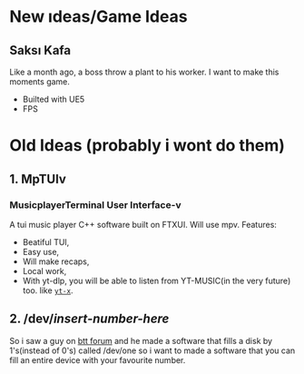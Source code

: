 # New ıdeas/Game Ideas
## Saksı Kafa
Like a month ago, a boss throw a plant to his worker. I want to make this moments game. 
- Builted with UE5
- FPS



# Old Ideas (probably i wont do them)
## 1. MpTUIv
### MusicplayerTerminal User Interface-v

A tui music player C++ software built on FTXUI. Will use mpv. Features:

- Beatiful TUI,
- Easy use,
- Will make recaps,
- Local work,
- With yt-dlp, you will be able to listen from YT-MUSIC(in the very future) too. like [`yt-x`](https://github.com/Benexl/yt-x).

## 2. /dev/*insert-number-here*
So i saw a guy on [btt forum](https://btt.community/) and he made a software that fills a disk by 1's(instead of 0's) called /dev/one so i want to made a software that you can fill an entire device with your favourite number. 
